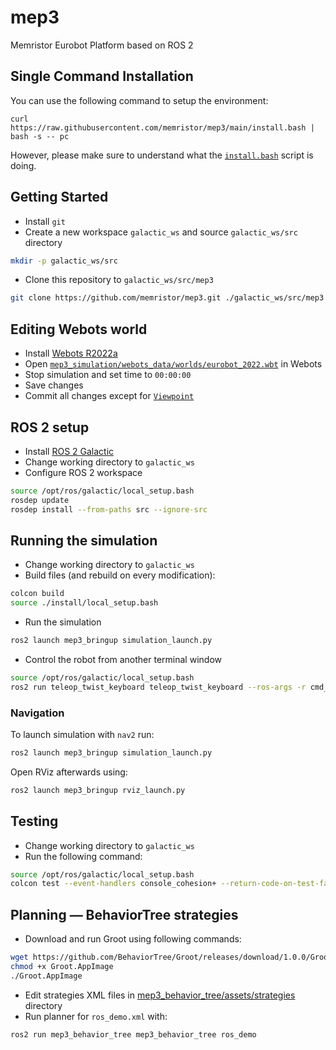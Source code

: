 # mep3
Memristor Eurobot Platform based on ROS 2

## Single Command Installation

You can use the following command to setup the environment:
```
curl https://raw.githubusercontent.com/memristor/mep3/main/install.bash | bash -s -- pc
```
However, please make sure to understand what the [`install.bash`](./install.bash) script is doing.

## Getting Started

- Install `git`
- Create a new workspace `galactic_ws` and source `galactic_ws/src` directory
```sh
mkdir -p galactic_ws/src
```
- Clone this repository to `galactic_ws/src/mep3`
```sh
git clone https://github.com/memristor/mep3.git ./galactic_ws/src/mep3
```

## Editing Webots world

- Install [Webots R2022a](https://github.com/cyberbotics/webots/releases/download/R2022a/webots_2022a_amd64.deb)
- Open [`mep3_simulation/webots_data/worlds/eurobot_2022.wbt`](./mep3_simulation/webots_data/worlds/eurobot_2022.wbt) in Webots
- Stop simulation and set time to `00:00:00`
- Save changes
- Commit all changes except for [`Viewpoint`](./mep3_simulation/webots_data/worlds/eurobot_2022.wbt#L5-L7)

## ROS 2 setup

- Install [ROS 2 Galactic](https://docs.ros.org/en/galactic/Installation.html)
- Change working directory to `galactic_ws`
- Configure ROS 2 workspace
```sh
source /opt/ros/galactic/local_setup.bash
rosdep update
rosdep install --from-paths src --ignore-src
```

## Running the simulation

- Change working directory to `galactic_ws`
- Build files (and rebuild on every modification):
```sh
colcon build
source ./install/local_setup.bash
```
- Run the simulation
```sh
ros2 launch mep3_bringup simulation_launch.py
```
- Control the robot from another terminal window
```sh
source /opt/ros/galactic/local_setup.bash
ros2 run teleop_twist_keyboard teleop_twist_keyboard --ros-args -r cmd_vel:=big/cmd_vel
```

### Navigation

To launch simulation with `nav2` run:
```sh
ros2 launch mep3_bringup simulation_launch.py
```

Open RViz afterwards using:
```sh
ros2 launch mep3_bringup rviz_launch.py
```

## Testing

- Change working directory to `galactic_ws`
- Run the following command:
```sh
source /opt/ros/galactic/local_setup.bash
colcon test --event-handlers console_cohesion+ --return-code-on-test-failure
```

## Planning — BehaviorTree strategies

- Download and run Groot using following commands:
```sh
wget https://github.com/BehaviorTree/Groot/releases/download/1.0.0/Groot-1.0.0-x86_64.AppImage -o Groot.AppImage
chmod +x Groot.AppImage
./Groot.AppImage
```
- Edit strategies XML files in [mep3_behavior_tree/assets/strategies](./mep3_behavior_tree/assets/strategies) directory
- Run planner for `ros_demo.xml` with:
```sh
ros2 run mep3_behavior_tree mep3_behavior_tree ros_demo
```

